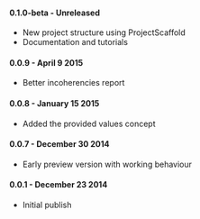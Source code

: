 #### 0.1.0-beta - Unreleased
* New project structure using ProjectScaffold
* Documentation and tutorials

#### 0.0.9 - April 9 2015
* Better incoherencies report

#### 0.0.8 - January 15 2015
* Added the provided values concept

#### 0.0.7 - December 30 2014
* Early preview version with working behaviour

#### 0.0.1 - December 23 2014
* Initial publish
